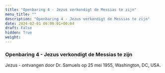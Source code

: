 ```yaml
---
title: "Openbaring 4 - Jezus verkondigt de Messias te zijn"
menu_title: ""
description: "Openbaring 4 - Jezus verkondigt de Messias te zijn"
date: 2024-02-01 06:00:01+00:04
draft: False
hidden: True
weight:
---
```

### Openbaring 4 - Jezus verkondigt de Messias te zijn

Jezus - ontvangen door Dr. Samuels op 25 mei 1955, Washington, DC, USA.
